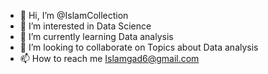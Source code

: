 - 👋 Hi, I’m @IslamCollection
- 👀 I’m interested in Data Science
- 🌱 I’m currently learning Data analysis
- 💞️ I’m looking to collaborate on Topics about Data analysis
- 📫 How to reach me Islamgad6@gmail.com

<!---
IslamCollection/IslamCollection is a ✨ special ✨ repository because its `README.md` (this file) appears on your GitHub profile.
You can click the Preview link to take a look at your changes.
--->
